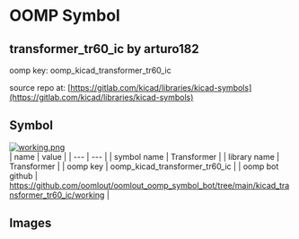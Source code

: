 # OOMP Symbol  
## transformer_tr60_ic  by arturo182  
  
oomp key: oomp_kicad_transformer_tr60_ic  
  
source repo at: [https://gitlab.com/kicad/libraries/kicad-symbols](https://gitlab.com/kicad/libraries/kicad-symbols)  
## Symbol  
  
[![working.png](working_600.png)](working.png)  
| name | value | 
| --- | --- | 
| symbol name | Transformer | 
| library name | Transformer | 
| oomp key | oomp_kicad_transformer_tr60_ic | 
| oomp bot github | https://github.com/oomlout/oomlout_oomp_symbol_bot/tree/main/kicad_transformer_tr60_ic/working | 
## Images  
